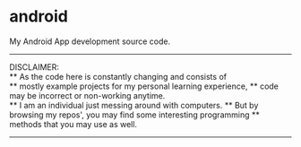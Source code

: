 # android
My Android App development source code.

*** 
DISCLAIMER:  
** As the code here is constantly changing and consists of  
** mostly example projects for my personal learning experience,
** code may be incorrect or non-working anytime.  
** I am an individual just messing around with computers.
** But by browsing my repos', you may find some interesting programming
** methods that you may use as well.  
***
